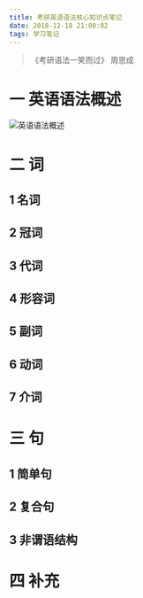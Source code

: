```yaml
---
title: 考研英语语法核心知识点笔记
date: 2018-12-18 21:08:02
tags: 学习笔记
---
```

> 《考研语法一笑而过》 周思成

# 一 英语语法概述
![英语语法概述](图1.PNG)

# 二 词
## 1 名词

## 2 冠词

## 3 代词

## 4 形容词

## 5 副词

## 6 动词

## 7 介词

# 三 句
## 1 简单句

## 2 复合句

## 3 非谓语结构

# 四 补充